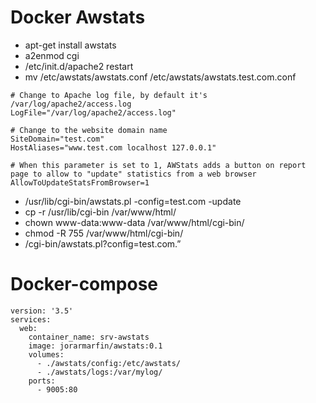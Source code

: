 # Docker Awstats

* apt-get install awstats
* a2enmod cgi
* /etc/init.d/apache2 restart
* mv /etc/awstats/awstats.conf /etc/awstats/awstats.test.com.conf

~~~~
# Change to Apache log file, by default it's /var/log/apache2/access.log
LogFile="/var/log/apache2/access.log"
 
# Change to the website domain name
SiteDomain="test.com"
HostAliases="www.test.com localhost 127.0.0.1"
 
# When this parameter is set to 1, AWStats adds a button on report page to allow to "update" statistics from a web browser
AllowToUpdateStatsFromBrowser=1
~~~~

* /usr/lib/cgi-bin/awstats.pl -config=test.com -update
* cp -r /usr/lib/cgi-bin /var/www/html/
* chown www-data:www-data /var/www/html/cgi-bin/
* chmod -R 755 /var/www/html/cgi-bin/
* /cgi-bin/awstats.pl?config=test.com.”

# Docker-compose
~~~~
version: '3.5'
services:
  web:
    container_name: srv-awstats
    image: jorarmarfin/awstats:0.1
    volumes:
      - ./awstats/config:/etc/awstats/
      - ./awstats/logs:/var/mylog/
    ports:
      - 9005:80
~~~~